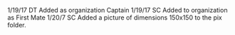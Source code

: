 1/19/17 DT Added as organization Captain
1/19/17 SC Added to organization as First Mate
1/20/7  SC Added a picture of dimensions 150x150 to the pix folder.